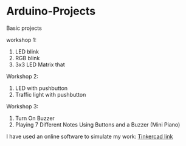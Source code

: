 # Arduino-Projects

Basic projects

workshop 1: 
1) LED blink
2) RGB blink
3) 3x3 LED Matrix that 

Workshop 2:
1) LED with pushbutton
2) Traffic light with pushbutton

Workshop 3:
1) Turn On Buzzer
2) Playing 7 Different Notes Using Buttons and a Buzzer (Mini Piano)



I have used an online software to simulate my work:
[Tinkercad link](https://www.tinkercad.com/things/l8M25UVGi0m-brilliant-tumelo-curcan/editel?sharecode=7-oNPANgE8heCTN5NMD-RMsrRVuz_MSM5yYXPhxx6C8 )
 
